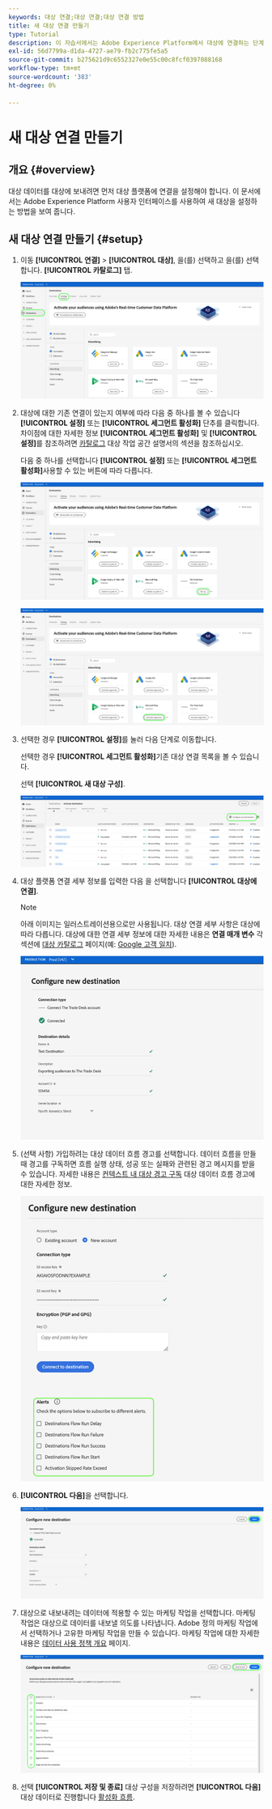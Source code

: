 ```yaml
---
keywords: 대상 연결;대상 연결;대상 연결 방법
title: 새 대상 연결 만들기
type: Tutorial
description: 이 자습서에서는 Adobe Experience Platform에서 대상에 연결하는 단계를 보여줍니다
exl-id: 56d7799a-d1da-4727-ae79-fb2c775fe5a5
source-git-commit: b275621d9c6552327e0e55c00c8fcf0397088168
workflow-type: tm+mt
source-wordcount: '383'
ht-degree: 0%

---
```


# 새 대상 연결 만들기

## 개요 {#overview}

대상 데이터를 대상에 보내려면 먼저 대상 플랫폼에 연결을 설정해야 합니다. 이 문서에서는 Adobe Experience Platform 사용자 인터페이스를 사용하여 새 대상을 설정하는 방법을 보여 줍니다.

## 새 대상 연결 만들기 {#setup}

1. 이동 **[!UICONTROL 연결]** > **[!UICONTROL 대상]**, 을(를) 선택하고 을(를) 선택합니다. **[!UICONTROL 카탈로그]** 탭.

   ![카탈로그 페이지](../assets/ui/connect-destinations/catalog.png)

1. 대상에 대한 기존 연결이 있는지 여부에 따라 다음 중 하나를 볼 수 있습니다 **[!UICONTROL 설정]** 또는 **[!UICONTROL 세그먼트 활성화]** 단추를 클릭합니다. 차이점에 대한 자세한 정보 **[!UICONTROL 세그먼트 활성화]** 및 **[!UICONTROL 설정]**&#x200B;를 참조하려면 [카탈로그](../ui/destinations-workspace.md#catalog) 대상 작업 공간 설명서의 섹션을 참조하십시오.

   다음 중 하나를 선택합니다 **[!UICONTROL 설정]** 또는 **[!UICONTROL 세그먼트 활성화]**&#x200B;사용할 수 있는 버튼에 따라 다릅니다.

   ![카탈로그 페이지](../assets/ui/connect-destinations/set-up.png)

   ![세그먼트 활성화](../assets/ui/connect-destinations/activate-segments.png)

1. 선택한 경우 **[!UICONTROL 설정]**&#x200B;를 눌러 다음 단계로 이동합니다.

   선택한 경우 **[!UICONTROL 세그먼트 활성화]**&#x200B;기존 대상 연결 목록을 볼 수 있습니다.

   선택 **[!UICONTROL 새 대상 구성]**.

   ![새 대상 구성](../assets/ui/connect-destinations/configure-new-destination.png)

1. 대상 플랫폼 연결 세부 정보를 입력한 다음 을 선택합니다 **[!UICONTROL 대상에 연결]**.

   >[!NOTE]
   >
   >아래 이미지는 일러스트레이션용으로만 사용됩니다. 대상 연결 세부 사항은 대상에 따라 다릅니다. 대상에 대한 연결 세부 정보에 대한 자세한 내용은 **연결 매개 변수** 각 섹션에 [대상 카탈로그](../catalog/overview.md) 페이지(예: [Google 고객 일치](..//catalog/advertising/google-customer-match.md#parameters)).

   ![대상에 연결](../assets/ui/connect-destinations/connect-destination.png)

1. (선택 사항) 가입하려는 대상 데이터 흐름 경고를 선택합니다. 데이터 흐름을 만들 때 경고를 구독하면 흐름 실행 상태, 성공 또는 실패와 관련된 경고 메시지를 받을 수 있습니다. 자세한 내용은 [컨텍스트 내 대상 경고 구독](alerts.md) 대상 데이터 흐름 경고에 대한 자세한 정보.

   ![컨텍스트 내 대상 경고 구독 옵션을 보여주는 UI 이미지](../assets/ui/connect-destinations/subscribe-to-alerts.png)

1. **[!UICONTROL 다음]**&#x200B;을 선택합니다.

   ![대상에 연결](../assets/ui/connect-destinations/next.png)

1. 대상으로 내보내려는 데이터에 적용할 수 있는 마케팅 작업을 선택합니다. 마케팅 작업은 대상으로 데이터를 내보낼 의도를 나타냅니다. Adobe 정의 마케팅 작업에서 선택하거나 고유한 마케팅 작업을 만들 수 있습니다. 마케팅 작업에 대한 자세한 내용은 [데이터 사용 정책 개요](../../data-governance/policies/overview.md) 페이지.

   ![마케팅 작업 선택](../assets/ui/connect-destinations/governance.png)

1. 선택 **[!UICONTROL 저장 및 종료]** 대상 구성을 저장하려면 **[!UICONTROL 다음]** 대상 데이터로 진행합니다 [활성화 흐름](activation-overview.md).